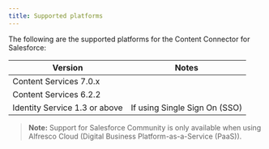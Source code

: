 ```yaml
---
title: Supported platforms
---
```


The following are the supported platforms for the Content Connector for Salesforce:

| Version | Notes |
| ------- | ----- |
| Content Services 7.0.x | |
| Content Services 6.2.2 | |
| Identity Service 1.3 or above | If using Single Sign On (SSO) |

> **Note:** Support for Salesforce Community is only available when using Alfresco Cloud (Digital Business Platform-as-a-Service (PaaS)).